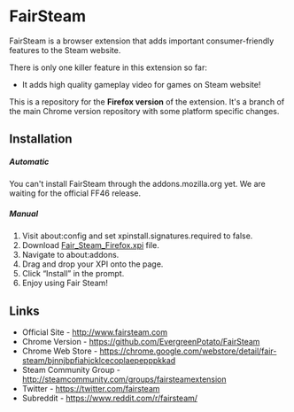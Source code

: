 # FairSteam
FairSteam is a browser extension that adds important consumer-friendly features to the Steam website.

There is only one killer feature in this extension so far: 
* It adds high quality gameplay video for games on Steam website! 

This is a repository for the **Firefox version** of the extension. It's a branch of the main Chrome version repository with some platform specific changes. 

## Installation

##### Automatic
You can't install FairSteam through the addons.mozilla.org yet. We are waiting for the official FF46 release.

##### Manual

1. Visit about:config and set xpinstall.signatures.required to false.
2. Download [Fair_Steam_Firefox.xpi](https://github.com/EvergreenPotato/Fair_Steam_Firefox/blob/master/FairSteam_Firefox_v1.0.9.xpi) file.
3. Navigate to about:addons.
4. Drag and drop your XPI onto the page.
5. Click “Install” in the prompt.
6. Enjoy using Fair Steam!


## Links

- Official Site - http://www.fairsteam.com
- Chrome Version - https://github.com/EvergreenPotato/FairSteam
- Chrome Web Store - https://chrome.google.com/webstore/detail/fair-steam/bjnnjbpfiahjcklcecoplaepepppkkad
- Steam Community Group - http://steamcommunity.com/groups/fairsteamextension
- Twitter - https://twitter.com/fairsteam
- Subreddit - https://www.reddit.com/r/fairsteam/